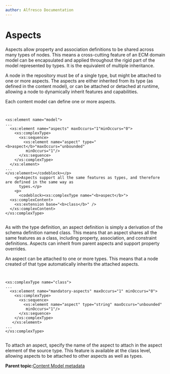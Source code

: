 ```yaml
---
author: Alfresco Documentation
---
```


# Aspects

Aspects allow property and association definitions to be shared across many types of nodes. This means a cross-cutting feature of an ECM domain model can be encapsulated and applied throughout the rigid part of the model represented by types. It is the equivalent of multiple inheritance.

A node in the repository must be of a single type, but might be attached to one or more aspects. The aspects are either inherited from its type \(as defined in the content model\), or can be attached or detached at runtime, allowing a node to dynamically inherit features and capabilities.

Each content model can define one or more aspects.

```


<xs:element name="model">
...
  <xs:element name="aspects" maxOccurs="1"minOccurs="0">
    <xs:complexType>
      <xs:sequence>
        <xs:element name="aspect" type="<b>aspect</b>"maxOccurs="unbounded"
         minOccurs="1"/>
      </xs:sequence>
    </xs:complexType>
  </xs:element>
...
</xs:element></codeblock></p>
    <p>Aspects support all the same features as types, and therefore are defined in the same way as
      types.</p>
    <p>
      <codeblock><xs:complexType name="<b>aspect</b>">
  <xs:complexContent>
    <xs:extension base="<b>class</b>" />
  </xs:complexContent>
</xs:complexType>


```

As with the type definition, an aspect definition is simply a derivation of the schema definition named class. This means that an aspect shares all the same features as a class, including property, association, and constraint definitions. Aspects can inherit from parent aspects and support property overrides.

An aspect can be attached to one or more types. This means that a node created of that type automatically inherits the attached aspects.

```

        
<xs:complexType name="class">
...
  <xs:element name="mandatory-aspects" maxOccurs="1" minOccurs="0">
    <xs:complexType>
      <xs:sequence>
        <xs:element name="aspect" type="string" maxOccurs="unbounded"
         minOccurs="1"/>
      </xs:sequence>
    </xs:complexType>
   </xs:element>
...
</xs:complexType>


```

To attach an aspect, specify the name of the aspect to attach in the aspect element of the source type. This feature is available at the class level, allowing aspects to be attached to other aspects as well as types.

**Parent topic:**[Content Model metadata](../concepts/metadata-model-define.md)

